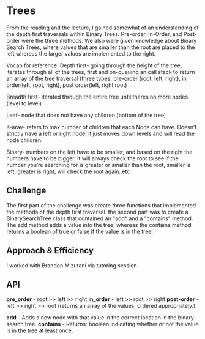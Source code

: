 # Trees
From the reading and the lecture, I gained somewhat of an understanding of the depth first traversals within Binary Trees. Pre-order, In-Order, and Post-order were the three methods. We also were given knowledge about Binary Search Trees, where values that are smaller than the root are placed to the left whereas the larger values are implemented to the right.

Vocab for reference:
Depth first- going through the height of the tree, iterates through all of the trees, first and on-queuing an call stack to return an array of the tree traversal (three types, pre-order (root, left, right), in order(left, root, right), post order(left, right,root)

Breadth first- iterated through the entire tree until theres no more nodes (level to level)

Leaf- node that does not have any children (bottom of the tree)

K-aray- refers to max number of children that each Node can have. Doesn’t strictly have a left or right node, it just moves down levels and will read the node children.

Binary- numbers on the left have to be smaller, and based on the right the numbers have to be bigger. It will always check the root to see if the number you’re searching for is greater or smaller than the root, smaller is left, greater is right, will check the root again..etc

## Challenge
The first part of the challenge was create three functions that implemented the methods of the depth first traversal. the second part was to create a BinarySearchTree class that contained an "add" and a "contains" method. The add method adds a value into the tree, whereas the contains method returns a boolean of true or false if the value is in the tree.

## Approach & Efficiency
I worked with Brandon Mizutani via tutoring session

## API
**pre_order** - root >> left >> right
**in_order** - left >> root >> right
**post-order** - left >> right >> root (returns an array of the values, ordered appropriately.)

**add** - Adds a new node with that value in the correct location in the binary search tree.
**contains** - Returns: boolean indicating whether or not the value is in the tree at least once.